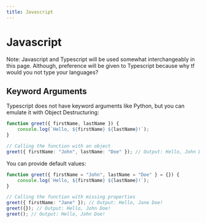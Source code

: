 ```yaml
---
title: Javascript
---
```


Javascript
==========

Note: Javascript and Typescript will be used somewhat interchangeably in this page. Although, preference will be given to Typescript because why tf would you not type your languages?

Keyword Arguments
-------------------------------

Typescript does not have keyword arguments like Python, but you can emulate it with Object Destructuring:

```typescript
function greet({ firstName, lastName }) {
    console.log(`Hello, ${firstName} ${lastName}!`);
}

// Calling the function with an object
greet({ firstName: "John", lastName: "Doe" }); // Output: Hello, John Doe!
```

You can provide default values:

```typescript
function greet({ firstName = "John", lastName = "Doe" } = {}) {
    console.log(`Hello, ${firstName} ${lastName}!`);
}

// Calling the function with missing properties
greet({ firstName: "Jane" }); // Output: Hello, Jane Doe!
greet({}); // Output: Hello, John Doe!
greet(); // Output: Hello, John Doe!
```